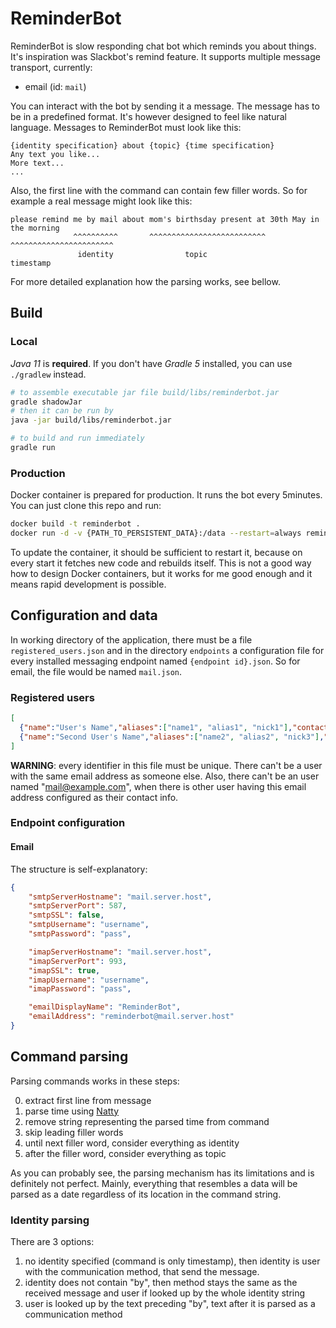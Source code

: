 # ReminderBot

ReminderBot is slow responding chat bot which reminds you about things. It's inspiration was Slackbot's remind feature.
It supports multiple message transport, currently:

* email (id: `mail`)

You can interact with the bot by sending it a message. The message has to be in a predefined format. It's however designed
to feel like natural language. Messages to ReminderBot must look like this:

```
{identity specification} about {topic} {time specification}
Any text you like...
More text...
...
```

Also, the first line with the command can contain few filler words. So for example a real message might look like this:

```
please remind me by mail about mom's birthsday present at 30th May in the morning
              ^^^^^^^^^^       ^^^^^^^^^^^^^^^^^^^^^^^^^^ ^^^^^^^^^^^^^^^^^^^^^^^
               identity                topic                    timestamp
```

For more detailed explanation how the parsing works, see bellow.

## Build

### Local

_Java 11_ is **required**. If you don't have _Gradle 5_ installed, you can use `./gradlew` instead.

```sh
# to assemble executable jar file build/libs/reminderbot.jar
gradle shadowJar
# then it can be run by
java -jar build/libs/reminderbot.jar

# to build and run immediately
gradle run
```

### Production

Docker container is prepared for production. It runs the bot every 5minutes. You can just clone this repo and run:

```sh
docker build -t reminderbot .
docker run -d -v {PATH_TO_PERSISTENT_DATA}:/data --restart=always reminderbot:latest
``` 

To update the container, it should be sufficient to restart it, because on every start it fetches new code and rebuilds itself.
This is not a good way how to design Docker containers, but it works for me good enough and it means rapid development is possible.

## Configuration and data

In working directory of the application, there must be a file `registered_users.json` and in the directory `endpoints`
a configuration file for every installed messaging endpoint named `{endpoint id}.json`. So for email, the file would be named `mail.json`.

### Registered users

```json
[
  {"name":"User's Name","aliases":["name1", "alias1", "nick1"],"contactInfo":{"mail":["mail@example.com", "secondary_mail@example.com"]}},
  {"name":"Second User's Name","aliases":["name2", "alias2", "nick3"],"contactInfo":{"mail":["something@example.com", "something_else@example.com"]}}
] 

```

**WARNING**: every identifier in this file must be unique. There can't be a user with the same email address as someone
else. Also, there can't be an user named "mail@example.com", when there is other user having this email address configured
 as their contact info.
 
### Endpoint configuration

#### Email

The structure is self-explanatory:

```json
{
	"smtpServerHostname": "mail.server.host",
	"smtpServerPort": 587,
	"smtpSSL": false,
	"smtpUsername": "username",
	"smtpPassword": "pass",

	"imapServerHostname": "mail.server.host",
	"imapServerPort": 993,
	"imapSSL": true,
	"imapUsername": "username",
	"imapPassword": "pass",

	"emailDisplayName": "ReminderBot",
	"emailAddress": "reminderbot@mail.server.host"
}
```

## Command parsing

Parsing commands works in these steps:

0. extract first line from message
1. parse time using [Natty](http://natty.joestelmach.com/)
2. remove string representing the parsed time from command
3. skip leading filler words
4. until next filler word, consider everything as identity
5. after the filler word, consider everything as topic

As you can probably see, the parsing mechanism has its limitations and is definitely not perfect. Mainly, everything that
resembles a data will be parsed as a date regardless of its location in the command string.

### Identity parsing

There are 3 options:

1. no identity specified (command is only timestamp), then identity is user with the communication method,
that send the message.
2. identity does not contain "by", then method stays the same as the received message and user if looked up by the whole identity string
3. user is looked up by the text preceding "by", text after it is parsed as a communication method